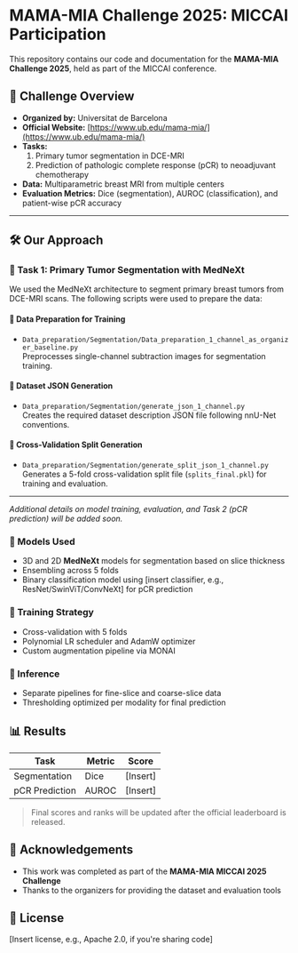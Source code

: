 # MAMA-MIA Challenge 2025: MICCAI Participation

This repository contains our code and documentation for the **MAMA-MIA Challenge 2025**, held as part of the MICCAI conference.

## 🧠 Challenge Overview

- **Organized by:** Universitat de Barcelona  
- **Official Website:** [https://www.ub.edu/mama-mia/](https://www.ub.edu/mama-mia/)  
- **Tasks:**  
  1. Primary tumor segmentation in DCE-MRI  
  2. Prediction of pathologic complete response (pCR) to neoadjuvant chemotherapy  
- **Data:** Multiparametric breast MRI from multiple centers  
- **Evaluation Metrics:** Dice (segmentation), AUROC (classification), and patient-wise pCR accuracy

---

## 🛠️ Our Approach

### 🩻 Task 1: Primary Tumor Segmentation with MedNeXt

We used the MedNeXt architecture to segment primary breast tumors from DCE-MRI scans. The following scripts were used to prepare the data:

#### 📁 Data Preparation for Training
- `Data_preparation/Segmentation/Data_preparation_1_channel_as_organizer_baseline.py`  
  Preprocesses single-channel subtraction images for segmentation training.

#### 📄 Dataset JSON Generation
- `Data_preparation/Segmentation/generate_json_1_channel.py`  
  Creates the required dataset description JSON file following nnU-Net conventions.

#### 🔀 Cross-Validation Split Generation
- `Data_preparation/Segmentation/generate_split_json_1_channel.py`  
  Generates a 5-fold cross-validation split file (`splits_final.pkl`) for training and evaluation.

---

_Additional details on model training, evaluation, and Task 2 (pCR prediction) will be added soon._




### 🧠 Models Used
- 3D and 2D **MedNeXt** models for segmentation based on slice thickness
- Ensembling across 5 folds
- Binary classification model using [insert classifier, e.g., ResNet/SwinViT/ConvNeXt] for pCR prediction

### 🔁 Training Strategy
- Cross-validation with 5 folds
- Polynomial LR scheduler and AdamW optimizer
- Custom augmentation pipeline via MONAI

### 🧪 Inference
- Separate pipelines for fine-slice and coarse-slice data
- Thresholding optimized per modality for final prediction

## 📊 Results

| Task | Metric | Score |
|------|--------|-------|
| Segmentation | Dice | [Insert] |
| pCR Prediction | AUROC | [Insert] |

> Final scores and ranks will be updated after the official leaderboard is released.

## 🤝 Acknowledgements

- This work was completed as part of the **MAMA-MIA MICCAI 2025 Challenge**
- Thanks to the organizers for providing the dataset and evaluation tools

## 📄 License

[Insert license, e.g., Apache 2.0, if you're sharing code]

